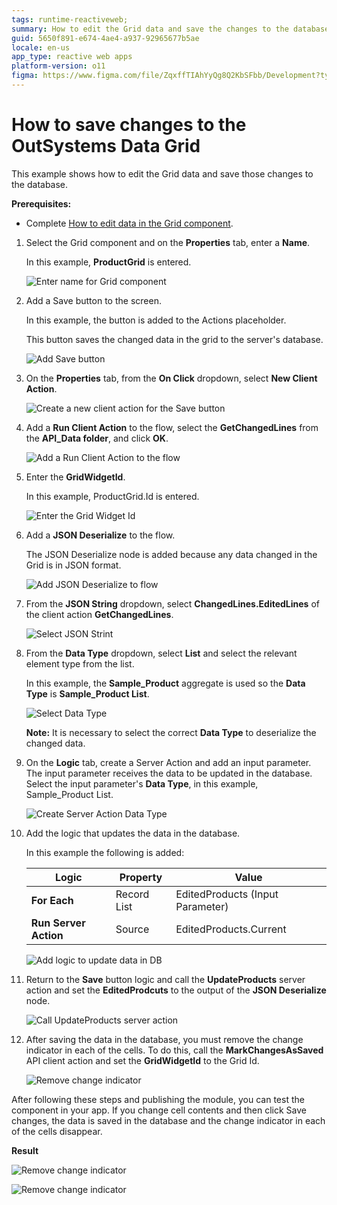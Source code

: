 ```yaml
---
tags: runtime-reactiveweb;
summary: How to edit the Grid data and save the changes to the database
guid: 5650f891-e674-4ae4-a937-92965677b5ae
locale: en-us
app_type: reactive web apps
platform-version: o11
figma: https://www.figma.com/file/ZqxffTIAhYyQg8Q2KbSFbb/Development?type=design&node-id=1187%3A354&mode=design&t=bneC7SMvNg6A2EZ4-1
---
```


#  How to save changes to the OutSystems Data Grid

This example shows how to edit the Grid data and save those changes to the database.

**Prerequisites:** 

* Complete [How to edit data in the Grid component](how-to-edit-data.md).

1. Select the Grid component and on the **Properties** tab, enter a **Name**.

    In this example, **ProductGrid** is entered.

    ![Enter name for Grid component](images/grid-save-name-ss.png)

1. Add a Save button to the screen.

    In this example, the button is added to the Actions placeholder.

    This button saves the changed data in the grid  to the server's database.


    ![Add Save button](images/grid-save-button-ss.png)

1. On the **Properties** tab, from the **On Click** dropdown, select **New Client Action**.

    ![Create a new client action for the Save button](images/grid-save-clientaction-ss.png)

1. Add a **Run Client Action** to the flow, select the **GetChangedLines** from the **API_Data folder**, and click **OK**.

    ![Add a Run Client Action to the flow](images/grid-save-runaction-ss.png)

1. Enter the **GridWidgetId**.
    
    In this example, ProductGrid.Id is entered.

    ![Enter the Grid Widget Id](images/grid-save-gridid-ss.png)
    
1. Add a **JSON Deserialize** to the flow.

    The JSON Deserialize node is added because any data changed in the Grid is in JSON format.

    ![Add JSON Deserialize to flow](images/grid-save-json-ss.png)
 
1.  From the **JSON String** dropdown, select **ChangedLines.EditedLines** of the client action **GetChangedLines**.

    ![Select JSON Strint](images/grid-save-jsonstring-ss.png)

1. From the **Data Type** dropdown, select **List** and select the relevant element type from the list.

    In this example, the **Sample_Product** aggregate is used so the **Data Type** is **Sample_Product List**.

    ![Select Data Type](images/grid-save-datatype-ss.png)

    **Note:** It is necessary to select the correct **Data Type** to deserialize the changed data.

1. On the **Logic** tab, create a Server Action and add an input parameter. The input parameter receives the data to be updated in the database. Select the input parameter's **Data Type**, in this example, Sample_Product List.

    ![Create Server Action Data Type](images/grid-save-serveraction-ss.png)

1. Add the logic that updates the data in the database. 

    In this example the following is added:

    | **Logic** | **Property** | **Value** |
    |---|---|---|
    | **For Each**  | Record List | EditedProducts (Input Parameter) |
    | **Run Server Action** | Source | EditedProducts.Current | 

    ![Add logic to update data in DB](images/grid-save-logic-ss.png)

1. Return to the **Save** button logic and call the **UpdateProducts** server action and set the **EditedProdcuts** to the output of the **JSON Deserialize** node.

    ![Call UpdateProducts server action](images/grid-save-callaction-ss.png)

1. After saving the data in the database, you must remove the change indicator in each of the cells. To do this, call the **MarkChangesAsSaved** API client action and set the **GridWidgetId** to the Grid Id.

    ![Remove change indicator](images/grid-save-removemarks-ss.png)

After following these steps and publishing the module, you can test the component in your app. If you change cell contents and then click Save changes, the data is saved in the database and the change indicator in each of the cells disappear.

**Result**

![Remove change indicator](images/grid-save-resultbefore-ss.png)

![Remove change indicator](images/grid-save-resultafter-ss.png)
